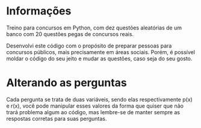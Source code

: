 # Informações
Treino para concursos em Python, com dez questões aleatórias de um banco com 20 questões pegas de concursos reais.

Desenvolvi este código com o propósito de preparar pessoas para concursos públicos, mais precisamente em áreas sociais. Porém, é possível moldar o código do seu jeito e mudar as questões, caso seja do seu gosto.

# Alterando as perguntas
Cada pergunta se trata de duas variáveis, sendo elas respectivamente p(x) e r(x), você pode manipular esses valores da forma que quiser que não trará problema algum ao código, mas lembre-se de manter sempre as respostas corretas para suas perguntas.
